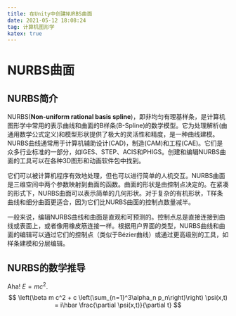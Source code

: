 ```yaml
---
title: 在Unity中创建NURBS曲面
date: 2021-05-12 18:08:24
tag: 计算机图形学
katex: true
---
```


# NURBS曲面

## NURBS简介

NURBS(**Non-uniform rational basis spline**)，即非均匀有理基样条，是计算机图形学中常用的表示曲线和曲面的B样条(B-Spline)的数学模型。它为处理解析(由通用数学公式定义)和模型形状提供了极大的灵活性和精度，是一种曲线建模。NURBS曲线通常用于计算机辅助设计(CAD)，制造(CAM)和工程(CAE)。它们是众多行业标准的一部分，如IGES、STEP、ACIS和PHIGS。创建和编辑NURBS曲面的工具可以在各种3D图形和动画软件包中找到。



它们可以被计算机程序有效地处理，但也可以进行简单的人机交互。NURBS曲面是三维空间中两个参数映射到曲面的函数。曲面的形状是由控制点决定的。在紧凑的形式下，NURBS曲面可以表示简单的几何形状。对于复杂的有机形状，T样条曲线和细分曲面更适合，因为它们比NURBS曲面的控制点数量减半。



一般来说，编辑NURBS曲线和曲面是直观和可预测的。控制点总是直接连接到曲线或表面上，或者像用橡皮筋连接一样。根据用户界面的类型，NURBS曲线和曲面的编辑可以通过它们的控制点（类似于Bézier曲线）或通过更高级别的工具，如样条建模和分层编辑。

## NURBS的数学推导

Aha! $E = mc^{2}$.
$$
\left(\beta m c^2 + c \left(\sum_{n=1}^3\alpha_n p_n\right)\right) \psi(x,t)
= i\hbar \frac{\partial \psi(x,t)}{\partial t}
$$

